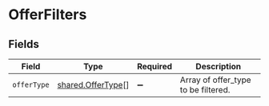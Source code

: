 # OfferFilters


## Fields

| Field                                                         | Type                                                          | Required                                                      | Description                                                   |
| ------------------------------------------------------------- | ------------------------------------------------------------- | ------------------------------------------------------------- | ------------------------------------------------------------- |
| `offerType`                                                   | [shared.OfferType](../../../sdk/models/shared/offertype.md)[] | :heavy_minus_sign:                                            | Array of offer_type to be filtered.                           |